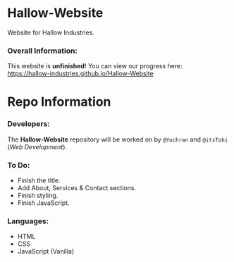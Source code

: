 # Hallow-Website
Website for Hallow Industries.

### Overall Information:
This website is **unfinished**! You can view our progress here:
</br>
https://hallow-industries.github.io/Hallow-Website

# Repo Information

### Developers:
The **Hallow-Website** repository will be worked on by `@Yochran` and `@itsTohi` (*Web Development*).

### To Do:
  - Finish the title.
  - Add About, Services & Contact sections.
  - Finish styling.
  - Finish JavaScript.

### Languages:
  - HTML
  - CSS
  - JavaScript (Vanilla)
